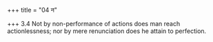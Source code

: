 +++
title = "04 न"

+++
3.4 Not by non-performance of actions does man reach actionlessness; nor
by mere renunciation does he attain to perfection.

